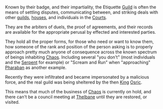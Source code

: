 Known by their badge, and their impartiality, the Etiquette [Guild](ChaosGuilds#etiquette) is often the means of settling disputes, communicating between, and striking deals with other [guilds](ChaosGuilds), [houses](ChaosHouses), and individuals in the [Courts](CourtsOfChaos).

They are the arbiters of duels, the proof of agreements, and their records are available for the appropriate perusal by effected and interested parties.

They hold all the proper forms, for those who need or want to know them, how someone of the rank and position of the person asking is to properly approach pretty much anyone of consequence across the known spectrum of beings inhabiting [Chaos](CourtsOfChaos).  Including several "you don't" (most individuals and the [Serpent](SerpentOfChaos) for example) or "Scream and Run" when "approaching" [Pharaban](PharabanOfPharaban) as another example.

Recently they were infiltrated and became impersonated by a malicious force, and the real guild was being sheltered by the then [King](KingOfChaos) [Osric](OsricOfChannicut).

This means that much of the business of [Chaos](CourtsOfChaos) is currently on hold, and there can't be a council meeting at [Thelbane](CastleThelbane) until they are restored, or visited.
